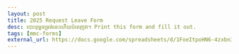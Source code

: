 ```yaml
---
layout: post
title: 2025 Request Leave Form
desc: បោះពុម្ពទម្រង់នេះហើយបំពេញវា។ Print this form and fill it out.
tags: [mmc-forms]
external_url: https://docs.google.com/spreadsheets/d/1FoeItpoHN6-4zxbn3Am7PvSLtmYOLgK4sAjH9PTQJgA/edit?usp=sharing
---
```


